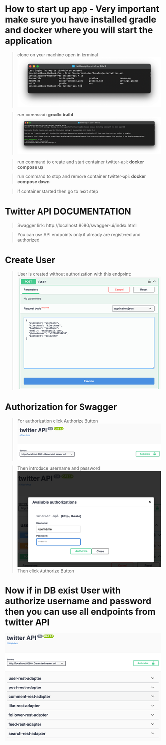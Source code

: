 # How to start up app - Very important make sure you have installed **gradle** and **docker** where you will start the application

> clone on your machine 
> open in terminal 
![terminal_twitter_api.png](readme-mg/terminal_twitter_api.png)

> run command: **gradle build**
![terminal_gradle_build.png](readme-mg/terminal_gradle_build.png)

> run command to create and start container twitter-api: **docker compose up**

> run command to stop and remove container twitter-api: **docker compose down**

> if container started then go to next step

# Twitter API DOCUMENTATION

> Swagger link: http://localhost:8080/swagger-ui/index.html

> You can use API endpoints only if already are registered and authorized

# Create User 
> User is created without authorization with this endpoint:  
![create_user.png](readme-mg/create_user.png)


# Authorization for Swagger

> For authorization click Authorize Button
![authorization_button.png](readme-mg/authorization_button.png)

> Then introduce username and password
![authorization_form.png](readme-mg/authorization_form.png)
Then click Authorize Button

# Now if in DB exist User with authorize username and password then you can use all endpoints from twitter API
![twitter_api_endpoints.png](readme-mg/twitter_api_endpoints.png)
